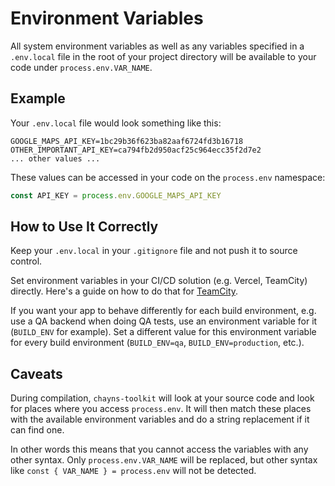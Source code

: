 # Environment Variables

All system environment variables as well as any variables specified in a
`.env.local` file in the root of your project directory will be available to
your code under `process.env.VAR_NAME`.

## Example

Your `.env.local` file would look something like this:

```
GOOGLE_MAPS_API_KEY=1bc29b36f623ba82aaf6724fd3b16718
OTHER_IMPORTANT_API_KEY=ca794fb2d950acf25c964ecc35f2d7e2
... other values ...
```

These values can be accessed in your code on the `process.env` namespace:

```ts
const API_KEY = process.env.GOOGLE_MAPS_API_KEY
```

## How to Use It Correctly

Keep your `.env.local` in your `.gitignore` file and not push it to source
control.

Set environment variables in your CI/CD solution (e.g. Vercel, TeamCity)
directly. Here's a guide on how to do that for
[TeamCity](https://www.jetbrains.com/help/teamcity/configuring-build-parameters.html).

If you want your app to behave differently for each build environment, e.g. use
a QA backend when doing QA tests, use an environment variable for it
(`BUILD_ENV` for example). Set a different value for this environment variable
for every build environment (`BUILD_ENV=qa`, `BUILD_ENV=production`, etc.).

## Caveats

During compilation, `chayns-toolkit` will look at your source code and look for
places where you access `process.env`. It will then match these places with the
available environment variables and do a string replacement if it can find one.

In other words this means that you cannot access the variables with any other
syntax. Only `process.env.VAR_NAME` will be replaced, but other syntax like
`const { VAR_NAME } = process.env` will not be detected.

